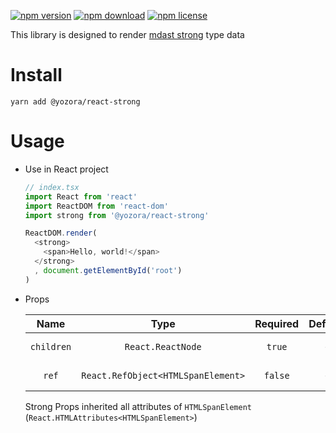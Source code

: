 [![npm version](https://img.shields.io/npm/v/@yozora/react-strong.svg)](https://www.npmjs.com/package/@yozora/react-strong)
[![npm download](https://img.shields.io/npm/dm/@yozora/react-strong.svg)](https://www.npmjs.com/package/@yozora/react-strong)
[![npm license](https://img.shields.io/npm/l/@yozora/react-strong.svg)](https://www.npmjs.com/package/@yozora/react-strong)


This library is designed to render [mdast strong][] type data


# Install

  ```shell
  yarn add @yozora/react-strong
  ```

# Usage
  * Use in React project

    ```typescript
    // index.tsx
    import React from 'react'
    import ReactDOM from 'react-dom'
    import strong from '@yozora/react-strong'

    ReactDOM.render(
      <strong>
        <span>Hello, world!</span>
      </strong>
      , document.getElementById('root')
    )
    ```

  * Props

     Name       | Type                                | Required  | Default | Description
    :----------:|:-----------------------------------:|:---------:|:-------:|:-------------
     `children` | `React.ReactNode`                   | `true`    | `-`     | strong content
     `ref`      | `React.RefObject<HTMLSpanElement>`  | `false`   | `-`     | Forwarded ref callback

    Strong Props inherited all attributes of `HTMLSpanElement` (`React.HTMLAttributes<HTMLSpanElement>`)

[mdast strong]: https://github.com/syntax-tree/mdast#strong
